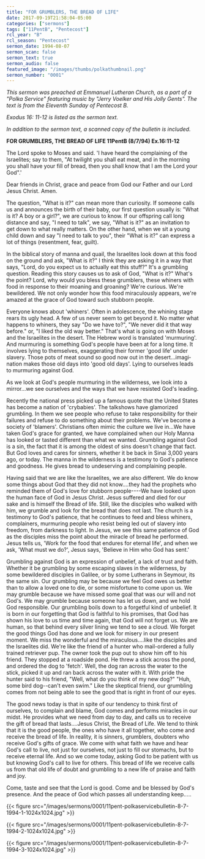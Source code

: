 ```yaml
---
title: "FOR GRUMBLERS, THE BREAD OF LIFE"
date: 2017-09-19T21:58:04-05:00
categories: ["sermons"]
tags: ["11PentB", "Pentecost"]
rcl_year: "B"
rcl_season: "Pentecost"
sermon_date: 1994-08-07
sermon_scan: false
sermon_text: true
sermon_audio: false
featured_image: "/images/thumbs/polkathumbnail.png"
sermon_number: "0001"
---
```


_This sermon was preached at Emmanuel Lutheran Church, as a part of a "Polka Service" featuring music by "Jerry Voelker and His Jolly Gents". The text is from the Eleventh Sunday of Pentecost B._

 _Exodus 16: 11-12 is listed as the sermon text._

 <!--more-->

_In addition to the sermon text, a scanned copy of the bulletin is included._

**FOR GRUMBLERS, THE BREAD OF LIFE 11PentB (8/7/94) Ex.16:11-12**

The Lord spoke to Moses and said. 'I have heard the complaining of the Israelites; say to them, "At twilight you shall eat meat, and in the morning you shall have your fill of bread, then you shall know that I am the Lord your God".'

Dear friends in Christ, grace and peace from God our Father and our Lord Jesus Christ. Amen.

The question, "What is it?" can mean more than curiosity. If someone calls us and announces the birth of their baby, our first question usually is: "What is it? A boy or a girl?", we are curious to know. If our offspring call long distance and say, "I need to talk", we say, "What is it?" as an invitation to get down to what really matters. On the other hand, when we sit a young child down and say "I need to talk to you", their "What is it?" can express a lot of things (resentment, fear, guilt).

In the biblical story of manna and quail, the Israelites look down at this food on the ground and ask, "What is it?" I think they are asking it in a way that says, "Lord, do you expect us to actually eat this stuff?" It's a grumbling question. Reading this story causes us to ask of God, "What is it?" What's the point? Lord, why would you bless these grumblers, these whiners with food in response to their moaning and groaning? We're curious. We're bewildered. We not only wonder how this food miraculously appears, we're amazed at the grace of God toward such stubborn people.

Everyone knows about 'whiners'. Often in adolescence, the whining stage rears its ugly head. A few of us never seem to get beyond it. No matter what happens to whiners, they say "Do we have to?", "We never did it that way before." or, "I liked the old way better." That's what is going on with Moses and the Israelites in the desert. The Hebrew word is translated 'murmuring'. And murmuring is something God's people have been at for a long time. It involves lying to themselves, exaggerating their former 'good life' under slavery. Those pots of meat sound so good now out in the desert...imagi­nation makes those old days into 'good old days'. Lying to ourselves leads to murmuring against God.

As we look at God's people murmuring in the wilderness, we look into a mirror...we see ourselves and the ways that we have resisted God's leading.

Recently the national press picked up a famous quote that the United States has become a nation of 'crybabies'. The talkshows have glamorized grumbling. In them we see people who refuse to take responsibility for their failures and refuse to do something about their problems. We've become a society of 'blamers'. Christians often mimic the culture we live in...We have taken God's grace for granted, we have complained when our Holy Manna has looked or tasted different than what we wanted. Grumbling against God is a sin, the fact that it is among the oldest of sins doesn't change that fact. But God loves and cares for sinners, whether it be back in Sinai 3,000 years ago, or today. The manna in the wilderness is a testimony to God's patience and goodness. He gives bread to undeserving and complaining people.

Having said that we are like the Israelites, we are also different. We do know some things about God that they did not know....they had the prophets who reminded them of God's love for stubborn people----We have looked upon the human face of God in Jesus Christ. Jesus suffered and died for our sake and is himself the Bread of life. Still, like the disciples who walked with him, we grumble and look for the bread that does not last. The church is a testimony to God's patience, that he continues to feed and bless whiners, complainers, murmuring people who resist being led out of slavery into freedom, from darkness to light. In Jesus, we see this same patience of God as the disciples miss the point about the miracle of bread he performed. Jesus tells us, 'Work for the food that endures for eternal life', and when we ask, 'What must we do?', Jesus says, 'Believe in Him who God has sent.'

Grumbling against God is an expression of unbelief, a lack of trust and faith. Whether it be grumbling by some escaping slaves in the wilderness, by some bewildered disciples in Galilee, or by some Lutherans in Seymour, its the same sin. Our grumbling may be because we feel God owes us better than to allow a loved one to die, or some misfortune to come upon us. We may grumble because we have missed some goal that was our will and not God's. We may grumble because someone has let us down, and we hold God responsible. Our grumbling boils down to a forgetful kind of unbelief. It is born in our forgetting that God is faithful to his promises, that God has shown his love to us time and time again, that God will not forget us. We are human, so that behind every silver lining we tend to see a cloud. We forget the good things God has done and we look for misery in our present moment. We miss the wonderful and the miraculous....like the disciples and the Israelites did. We're like the friend of a hunter who mail-ordered a fully trained retriever pup. The owner took the pup out to show him off to his friend. They stopped at a roadside pond. He threw a stick across the pond, and ordered the dog to 'fetch'. Well, the dog ran across the water to the stick, picked it up and ran back across the water with it. With pride the hunter said to his friend, "Well, what do you think of my new dog?" "Huh, some bird dog--can't even swim." Like the skeptical friend, our grumbling comes from not being able to see the good that is right in front of our eyes.

The good news today is that in spite of our tendency to think first of ourselves, to complain and blame, God comes and performs miracles in our midst. He provides what we need from day to day, and calls us to receive the gift of bread that lasts....Jesus Christ, the Bread of Life. We tend to think that it is the good people, the ones who have it all together, who come and receive the bread of life. In reality, it is sinners, grumblers, doubters who receive God's gifts of grace. We come with what faith we have and hear God's call to live, not just for ourselves, not just to fill our stomachs, but to receive eternal life. And so we come today, asking God to be patient with us but knowing God's call to live for others. This bread of life we receive calls us from that old life of doubt and grumbling to a new life of praise and faith and joy.

Come, taste and see that the Lord is good. Come and be blessed by God's presence. And the peace of God which passes all understanding keep.....

{{< figure src="/images/sermons/0001/11pent-polkaservicebulletin-8-7-1994-1-1024x1024.jpg"  >}}

{{< figure src="/images/sermons/0001/11pent-polkaservicebulletin-8-7-1994-2-1024x1024.jpg"  >}}

{{< figure src="/images/sermons/0001/11pent-polkaservicebulletin-8-7-1994-3-1024x1024.jpg"  >}}
